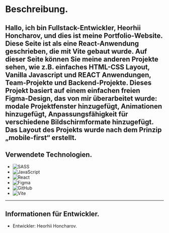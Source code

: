 # Beschreibung.

Hallo, ich bin Fullstack-Entwickler, Heorhii Honcharov, und dies ist meine Portfolio-Website. Diese Seite ist als eine React-Anwendung geschrieben, die mit Vite gebaut wurde. Auf dieser Seite können Sie meine anderen Projekte sehen, wie z.B. einfaches HTML-CSS Layout, Vanilla Javascript und REACT Anwendungen, Team-Projekte und Backend-Projekte.
Dieses Projekt basiert auf einem einfachen freien Figma-Design, das von mir überarbeitet wurde: modale Projektfenster hinzugefügt, Animationen hinzugefügt, Anpassungsfähigkeit für verschiedene Bildschirmformate hinzugefügt. Das Layout des Projekts wurde nach dem Prinzip „mobile-first“ erstellt.
---

## Verwendete Technologien.

-  ![SASS](https://img.shields.io/badge/SASS-hotpink.svg?style=for-the-badge&logo=SASS&logoColor=white)
-  ![JavaScript](https://img.shields.io/badge/javascript-%23323330.svg?style=for-the-badge&logo=javascript&logoColor=%23F7DF1E)
-  ![React](https://img.shields.io/badge/react-%2320232a.svg?style=for-the-badge&logo=react&logoColor=%2361DAFB)
-  ![Figma](https://img.shields.io/badge/figma-%23F24E1E.svg?style=for-the-badge&logo=figma&logoColor=white)
-  ![GitHub](https://img.shields.io/badge/github-%23121011.svg?style=for-the-badge&logo=github&logoColor=white)
-  ![Vite](https://img.shields.io/badge/vite-%23646CFF.svg?style=for-the-badge&logo=vite&logoColor=white)
---

## Informationen für Entwickler.

- Entwickler: Heorhii Honcharov.